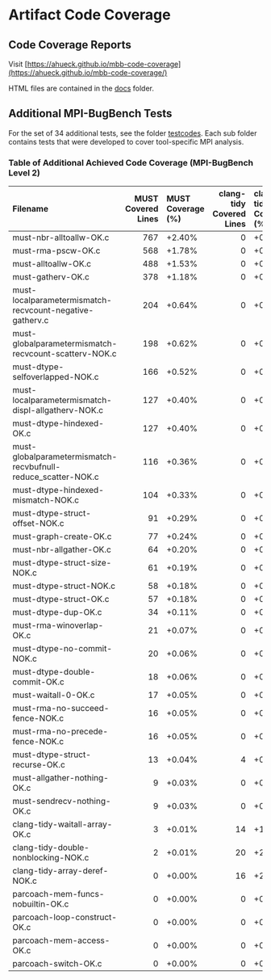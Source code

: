# Artifact Code Coverage 


## Code Coverage Reports
Visit [https://ahueck.github.io/mbb-code-coverage](https://ahueck.github.io/mbb-code-coverage/)

HTML files are contained in the [docs](docs/) folder.

## Additional MPI-BugBench Tests
For the set of 34 additional tests, see the folder [testcodes](testcodes/).
Each sub folder contains tests that were developed to cover tool-specific MPI analysis.

### Table of Additional Achieved Code Coverage (MPI-BugBench Level 2)


| Filename                                                      |   MUST Covered Lines | MUST Coverage (%)   |   clang-tidy Covered Lines | clang-tidy Coverage (%)   |   PARCOACH Covered Lines | PARCOACH Coverage (%)   |
|:--------------------------------------------------------------|---------------------:|:--------------------|---------------------------:|:--------------------------|-------------------------:|:------------------------|
| must-nbr-alltoallw-OK.c                                       |                  767 | +2.40%              |                          0 | +0.00%                    |                        0 | +0.00%                  |
| must-rma-pscw-OK.c                                            |                  568 | +1.78%              |                          0 | +0.00%                    |                        0 | +0.00%                  |
| must-alltoallw-OK.c                                           |                  488 | +1.53%              |                          0 | +0.00%                    |                        0 | +0.00%                  |
| must-gatherv-OK.c                                             |                  378 | +1.18%              |                          0 | +0.00%                    |                        3 | +0.05%                  |
| must-localparametermismatch-recvcount-negative-gatherv.c      |                  204 | +0.64%              |                          0 | +0.00%                    |                        3 | +0.05%                  |
| must-globalparametermismatch-recvcount-scatterv-NOK.c         |                  198 | +0.62%              |                          0 | +0.00%                    |                        0 | +0.00%                  |
| must-dtype-selfoverlapped-NOK.c                               |                  166 | +0.52%              |                          0 | +0.00%                    |                        3 | +0.05%                  |
| must-localparametermismatch-displ-allgatherv-NOK.c            |                  127 | +0.40%              |                          0 | +0.00%                    |                        0 | +0.00%                  |
| must-dtype-hindexed-OK.c                                      |                  127 | +0.40%              |                          0 | +0.00%                    |                        0 | +0.00%                  |
| must-globalparametermismatch-recvbufnull-reduce_scatter-NOK.c |                  116 | +0.36%              |                          0 | +0.00%                    |                        1 | +0.02%                  |
| must-dtype-hindexed-mismatch-NOK.c                            |                  104 | +0.33%              |                          0 | +0.00%                    |                        0 | +0.00%                  |
| must-dtype-struct-offset-NOK.c                                |                   91 | +0.29%              |                          0 | +0.00%                    |                        3 | +0.05%                  |
| must-graph-create-OK.c                                        |                   77 | +0.24%              |                          0 | +0.00%                    |                        6 | +0.10%                  |
| must-nbr-allgather-OK.c                                       |                   64 | +0.20%              |                          0 | +0.00%                    |                        0 | +0.00%                  |
| must-dtype-struct-size-NOK.c                                  |                   61 | +0.19%              |                          0 | +0.00%                    |                        3 | +0.05%                  |
| must-dtype-struct-NOK.c                                       |                   58 | +0.18%              |                          0 | +0.00%                    |                        3 | +0.05%                  |
| must-dtype-struct-OK.c                                        |                   57 | +0.18%              |                          0 | +0.00%                    |                        3 | +0.05%                  |
| must-dtype-dup-OK.c                                           |                   34 | +0.11%              |                          0 | +0.00%                    |                        0 | +0.00%                  |
| must-rma-winoverlap-OK.c                                      |                   21 | +0.07%              |                          0 | +0.00%                    |                        0 | +0.00%                  |
| must-dtype-no-commit-NOK.c                                    |                   20 | +0.06%              |                          0 | +0.00%                    |                        0 | +0.00%                  |
| must-dtype-double-commit-OK.c                                 |                   18 | +0.06%              |                          0 | +0.00%                    |                        0 | +0.00%                  |
| must-waitall-0-OK.c                                           |                   17 | +0.05%              |                          0 | +0.00%                    |                        0 | +0.00%                  |
| must-rma-no-succeed-fence-NOK.c                               |                   16 | +0.05%              |                          0 | +0.00%                    |                        0 | +0.00%                  |
| must-rma-no-precede-fence-NOK.c                               |                   16 | +0.05%              |                          0 | +0.00%                    |                        0 | +0.00%                  |
| must-dtype-struct-recurse-OK.c                                |                   13 | +0.04%              |                          4 | +0.54%                    |                        0 | +0.00%                  |
| must-allgather-nothing-OK.c                                   |                    9 | +0.03%              |                          0 | +0.00%                    |                        0 | +0.00%                  |
| must-sendrecv-nothing-OK.c                                    |                    9 | +0.03%              |                          0 | +0.00%                    |                        0 | +0.00%                  |
| clang-tidy-waitall-array-OK.c                                            |                    3 | +0.01%              |                         14 | +1.89%                    |                        0 | +0.00%                  |
| clang-tidy-double-nonblocking-NOK.c                                      |                    2 | +0.01%              |                         20 | +2.70%                    |                        0 | +0.00%                  |
| clang-tidy-array-deref-NOK.c                                             |                    0 | +0.00%              |                         16 | +2.16%                    |                        0 | +0.00%                  |
| parcoach-mem-funcs-nobuiltin-OK.c                             |                    0 | +0.00%              |                          0 | +0.00%                    |                       73 | +1.17%                  |
| parcoach-loop-construct-OK.c                                  |                    0 | +0.00%              |                          0 | +0.00%                    |                       71 | +1.14%                  |
| parcoach-mem-access-OK.c                                      |                    0 | +0.00%              |                          0 | +0.00%                    |                       71 | +1.14%                  |
| parcoach-switch-OK.c                                          |                    0 | +0.00%              |                          0 | +0.00%                    |                       18 | +0.29%                  |
